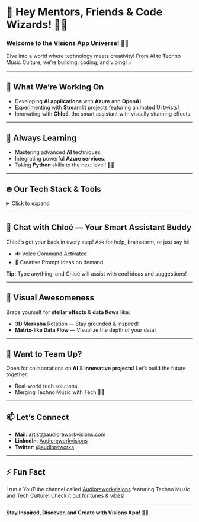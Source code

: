 # 👋 Hey Mentors, Friends & Code Wizards! 🎩✨

### Welcome to the **Visions App** Universe! 🚀💫  
Dive into a world where technology meets creativity! From AI to Techno Music Culture, we’re building, coding, and vibing! 🎶

---

## 🔭 **What We’re Working On**
- Developing **AI applications** with **Azure** and **OpenAI**.
- Experimenting with **Streamlit** projects featuring animated UI twists!
- Innovating with **Chloé**, the smart assistant with visually stunning effects.

---

## 🌱 **Always Learning**
- Mastering advanced **AI** techniques.
- Integrating powerful **Azure services**.
- Taking **Python** skills to the next level! 🐍🚀

---

## 🔥 Our Tech Stack & Tools
<details>
  <summary>Click to expand</summary>

| Tool / Platform       | Icon                                                                                                           
| **GitHub**            | ![GitHub](https://img.icons8.com/fluent/48/000000/github.png)                                                   |            
| **Microsoft**         | ![Microsoft](https://img.icons8.com/color/48/000000/microsoft.png)                                              |      
| **Python**            | ![Python](https://img.icons8.com/color/48/000000/python.png)                                                    |
</details>

---

## 💬 Chat with **Chloé** — Your Smart Assistant Buddy
Chloé’s got your back in every step! Ask for help, brainstorm, or just say hi:
- 🔊 Voice Command Activated
- 🧩 Creative Prompt Ideas on demand

**Tip:** Type anything, and Chloé will assist with cool ideas and suggestions!

---

## 🌠 Visual Awesomeness
Brace yourself for **stellar effects** & **data flows** like:
- **3D Merkaba** Rotation — Stay grounded & inspired!
- **Matrix-like Data Flow** — Visualize the depth of your data!

---

## 🎉 Want to Team Up?
Open for collaborations on **AI** & **innovative projects**! Let’s build the future together:
- Real-world tech solutions.
- Merging Techno Music with Tech 🚀🎶

---

## 📫 Let’s Connect
- **Mail**: [artist@audioreworkvisions.com](mailto:artist@audioreworkvisions.com)
- **LinkedIn**: [Audioreworkvisions](https://www.linkedin.com/in/audioreworkvisions)
- **Twitter**: [@audioreworks](https://twitter.com/audioreworks)

---

## ⚡ Fun Fact
I run a YouTube channel called [Audioreworkvisions](https://www.youtube.com/@Audioreworkvisions) featuring Techno Music and Tech Culture! Check it out for tunes & vibes!

---

**Stay Inspired, Discover, and Create with Visions App!** 🌈✨
